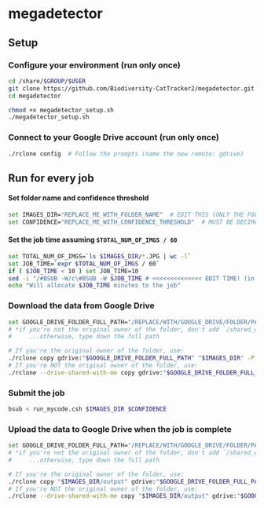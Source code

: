 # megadetector

## Setup

### Configure your environment (run only once)

```sh
cd /share/$GROUP/$USER
git clone https://github.com/Biodiversity-CatTracker2/megadetector.git
cd megadetector

chmod +x megadetector_setup.sh
./megadetector_setup.sh
```

### Connect to your Google Drive account (run only once)

```sh
./rclone config  # Follow the prompts (name the new remote: gdrive)
```

## Run for every job

#### Set folder name and confidence threshold

```sh
set IMAGES_DIR="REPLACE_ME_WITH_FOLDER_NAME"  # EDIT THIS (ONLY THE FOLDER NAME, NOT THE FULL PATH)
set CONFIDENCE="REPLACE_ME_WITH_CONFIDENCE_THRESHOLD"  # MUST BE DECIMAL
```

#### Set the job time assuming `$TOTAL_NUM_OF_IMGS / 60`

```sh
set TOTAL_NUM_OF_IMGS=`ls $IMAGES_DIR/*.JPG | wc -l`
set JOB_TIME=`expr $TOTAL_NUM_OF_IMGS / 60`
if ( $JOB_TIME < 10 ) set JOB_TIME=10
sed -i "/#BSUB -W/c\#BSUB -W $JOB_TIME # <<<<<<<<<<<<<< EDIT TIME! (in minutes)" megadetector_job.csh
echo "Will allocate $JOB_TIME minutes to the job"
```

### Download the data from Google Drive

```sh
set GOOGLE_DRIVE_FOLDER_FULL_PATH="/REPLACE/WITH/GOOGLE_DRIVE/FOLDER/PATH"  # EDIT THIS (see comments)*
# *if you're not the original owner of the folder, don't add `/shared_with_me/` in `GOOGLE_DRIVE_FOLDER_FULL_PATH`;
#     ...otherwise, type down the full path

# If you're the original owner of the folder, use:
./rclone copy gdrive:"$GOOGLE_DRIVE_FOLDER_FULL_PATH" "$IMAGES_DIR" -P
# If you're NOT the original owner of the folder, use:
./rclone --drive-shared-with-me copy gdrive:"$GOOGLE_DRIVE_FOLDER_FULL_PATH" "$IMAGES_DIR" -P
```

### Submit the job

```sh
bsub < run_mycode.csh $IMAGES_DIR $CONFIDENCE
```

### Upload the data to Google Drive when the job is complete

```sh
set GOOGLE_DRIVE_FOLDER_FULL_PATH="/REPLACE/WITH/GOOGLE_DRIVE/FOLDER/PATH"  # EDIT THIS (see comments)*
# *if you're not the original owner of the folder, don't add `/shared_with_me/` in `GOOGLE_DRIVE_FOLDER_FULL_PATH`;
#     ...otherwise, type down the full path

# If you're the original owner of the folder, use:
./rclone copy "$IMAGES_DIR/output" gdrive:"$GOOGLE_DRIVE_FOLDER_FULL_PATH" -P
# If you're NOT the original owner of the folder, use:
./rclone --drive-shared-with-me copy "$IMAGES_DIR/output" gdrive:"$GOOGLE_DRIVE_FOLDER_FULL_PATH" -P
```
